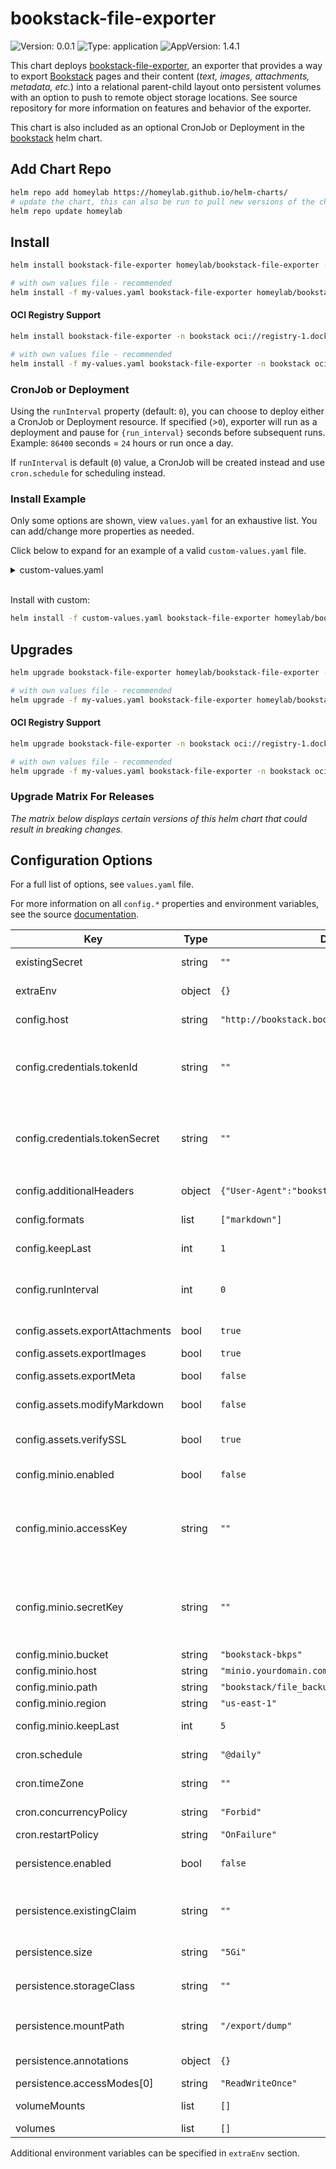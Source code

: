 # bookstack-file-exporter
![Version: 0.0.1](https://img.shields.io/badge/Version-0.0.1-informational?style=flat-square) ![Type: application](https://img.shields.io/badge/Type-application-informational?style=flat-square) ![AppVersion: 1.4.1](https://img.shields.io/badge/AppVersion-1.4.0-informational?style=flat-square)

This chart deploys [bookstack-file-exporter](https://github.com/homeylab/bookstack-file-exporter), an exporter that provides a way to export [Bookstack](https://github.com/BookStackApp/BookStack) pages and their content (_text, images, attachments, metadata, etc._) into a relational parent-child layout onto persistent volumes with an option to push to remote object storage locations. See source repository for more information on features and behavior of the exporter.

This chart is also included as an optional CronJob or Deployment in the [bookstack](https://github.com/homeylab/helm-charts/tree/main/charts/bookstack) helm chart.

## Add Chart Repo
```bash
helm repo add homeylab https://homeylab.github.io/helm-charts/
# update the chart, this can also be run to pull new versions of the chart for upgrades
helm repo update homeylab
```

## Install
```bash
helm install bookstack-file-exporter homeylab/bookstack-file-exporter -n bookstack --create-namespace

# with own values file - recommended
helm install -f my-values.yaml bookstack-file-exporter homeylab/bookstack-file-exporter -n bookstack --create-namespace
```

#### OCI Registry Support
```bash
helm install bookstack-file-exporter -n bookstack oci://registry-1.docker.io/homeylabcharts/bookstack-file-exporter --version X.Y.Z --create-namespace

# with own values file - recommended
helm install -f my-values.yaml bookstack-file-exporter -n bookstack oci://registry-1.docker.io/homeylabcharts/bookstack-file-exporter --version X.Y.Z --create-namespace
```

### CronJob or Deployment
Using the `runInterval` property (default: `0`), you can choose to deploy either a CronJob or Deployment resource. If specified (>`0`), exporter will run as a deployment and pause for `{run_interval}` seconds before subsequent runs. Example: `86400` seconds = `24` hours or run once a day.

If `runInterval` is default (`0`) value, a CronJob will be created instead and use `cron.schedule` for scheduling instead.

### Install Example
Only some options are shown, view `values.yaml` for an exhaustive list. You can add/change more properties as needed.

Click below to expand for an example of a valid `custom-values.yaml` file. 
<details closed>
<summary>custom-values.yaml</summary>
<br>

```yaml
extraEnv:
  LOG_LEVEL: info

config:
  host: "http://wiki.example.org"
  credentials:
    tokenId: "sample_tokenid"
    tokenSecret: "sample_tokensecret"
  additionalHeaders:
    User-Agent: "bookstack-file-exporter"
  formats:
    - markdown
    # - html
    # - pdf
    # - plaintext
  minio:
    enabled: false
    host: ""
    accessKey: ""
    secretKey: ""
    region: "us-east-1"
    bucket: ""
    path: ""
    keepLast: 5
  assets:
    exportImages: true
    exportAttachments: true
    modifyMarkdown: true
    exportMeta: false
    verifySSL: true
  keepLast: 3
  runInterval: 0

persistence:
  enabled: true
  annotations: {}
  storageClass: "sample-provisioner"
  size: 5Gi
  existingClaim: ""
  accessModes:
    - ReadWriteOnce
  mountPath: "/export/dump"
  selector: {}
```
</details>
<br>

Install with custom:
```bash
helm install -f custom-values.yaml bookstack-file-exporter homeylab/bookstack-file-exporter -n bookstack --create-namespace
```

## Upgrades
```bash
helm upgrade bookstack-file-exporter homeylab/bookstack-file-exporter -n bookstack

# with own values file - recommended
helm upgrade -f my-values.yaml bookstack-file-exporter homeylab/bookstack-file-exporter -n bookstack
```

#### OCI Registry Support
```bash
helm upgrade bookstack-file-exporter -n bookstack oci://registry-1.docker.io/homeylabcharts/bookstack-file-exporter --version X.Y.Z

# with own values file - recommended
helm upgrade -f my-values.yaml bookstack-file-exporter -n bookstack oci://registry-1.docker.io/homeylabcharts/bookstack-file-exporter --version X.Y.Z
```

### Upgrade Matrix For Releases
_The matrix below displays certain versions of this helm chart that could result in breaking changes._

## Configuration Options
For a full list of options, see `values.yaml` file.

For more information on all `config.*` properties and environment variables, see the source [documentation](https://github.com/homeylab/bookstack-file-exporter).

| Key | Type | Default | Description |
|-----|------|---------|-------------|
| existingSecret | string | `""` | use an existing secret for credentials |
| extraEnv | object | `{}` | set extra environment variables |
| config.host | string | `"http://bookstack.bookstack.svc.cluster.local"` | set the bookstack instance URL |
| config.credentials.tokenId | string | `""` | set token id, ignored if `BOOKSTACK_TOKEN_ID` is defined in `existingSecret` or env variable |
| config.credentials.tokenSecret | string | `""` | set token secret, ignored if `BOOKSTACK_TOKEN_SECRET` is defined in `existingSecret` or env variable |
| config.additionalHeaders | object | `{"User-Agent":"bookstack-file-exporter"}` | set any additional headers for http client |
| config.formats | list | `["markdown"]` | set one or more export formats |
| config.keepLast | int | `1` | how many backups to keep on filesystem |
| config.runInterval | int | `0` | setting to `0` uses CronJob resource instead of a deployment |
| config.assets.exportAttachments | bool | `true` | set to export attachments |
| config.assets.exportImages | bool | `true` | set to export images |
| config.assets.exportMeta | bool | `false` | set to export page metadata |
| config.assets.modifyMarkdown | bool | `false` | set to modify asset links for markdown files |
| config.assets.verifySSL | bool | `true` | set to enable SSL verification for all asset requests |
| config.minio.enabled | bool | `false` |  enable minio backup uploads |
| config.minio.accessKey | string | `""` | set minio access key, ignored if `MINIO_ACCESS_KEY` is defined in `existingSecret` or env variable |
| config.minio.secretKey | string | `""` | set minio secret key, ignored if `MINIO_SECRET_KEY` is defined in `existingSecret` or env variable |
| config.minio.bucket | string | `"bookstack-bkps"` | set bucket |
| config.minio.host | string | `"minio.yourdomain.com"` |  |
| config.minio.path | string | `"bookstack/file_backups/"` | set minio path to use |
| config.minio.region | string | `"us-east-1"` | set region |
| config.minio.keepLast | int | `5` | how many backups to keep in minio |
| cron.schedule | string | `"@daily"` | set a valid cron schedule |
| cron.timeZone | string | `""` | set a valid timezone if preferred |
| cron.concurrencyPolicy | string | `"Forbid"` | set the concurrency policy |
| cron.restartPolicy | string | `"OnFailure"` | set restart policy |
| persistence.enabled | bool | `false` | enable persistence using PVC for backup files |
| persistence.existingClaim | string | `""` | set an existingClaim for volume, if set the rest of persistence parameters are ignored |
| persistence.size | string | `"5Gi"` | set the size of the volume |
| persistence.storageClass | string | `""` | set the storage class to use, example: `nfs-provisioner` |
| persistence.mountPath | string | `"/export/dump"` | set the mount path for the volume inside the container |
| persistence.annotations | object | `{}` | set additional annotations for the PVC |
| persistence.accessModes[0] | string | `"ReadWriteOnce"` |  |
| volumeMounts | list | `[]` | set additional volumeMounts |
| volumes | list | `[]` | set additional volumes |

Additional environment variables can be specified in `extraEnv` section.